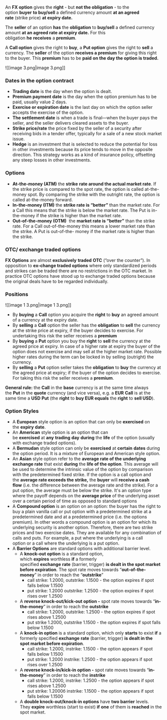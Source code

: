 An **FX option** gives the **right** - but **not the obligation** - to the option **buyer** **to buy/sell** a defined currency amount **at an agreed rate** (strike price) **at expiry date.**

The **seller** of an option **has** the **obligation** to **buy/sell** a defined currency amount **at an agreed rate at expiry date.** For this obligation **he** **receives** a **premium**.

A **Call option** gives the right to **buy**, a **Put option** gives the right to **sell** a currency. The **seller** of the option **receives a premium** for giving this right to the buyer. This **premium** has to be **paid** **on the day the option is traded.**

![[image 3.png|image 3.png]]

### **Dates in the option contract**

- **Trading date** is the day when the option is dealt.
- **Premium payment date** is the day when the option premium has to be paid, usually value 2 days.
- **Exercise or expiration date** is the last day on which the option seller accepts the exercise of the option.
- **The settlement date** is when a trade is final—when the buyer pays the seller, and the seller delivers cleared assets to the buyer.
- **Strike price/rate** the price fixed by the seller of a security after receiving bids in a tender offer, typically for a sale of a new stock market issue.
- **Hedge** is an investment that is selected to reduce the potential for loss in other investments because its price tends to move in the opposite direction. This strategy works as a kind of insurance policy, offsetting any steep losses in other investments.

### **Options**

- **At-the-money (ATM)** the **strike** **rate around the actual market rate**. If the strike price is compared to the spot rate, the option is called at-the-money spot. By comparing the strike with the outright rate, the option is called at-the-money forward.
- **In-the-money (ITM)** the **strike rate is “better”** than the market rate. For a Call this means that the strike is below the market rate. The Put is in-the-money if the strike is higher than the market rate.
- **Out-of-the-money (OTM)**  the **market rate is “better”** than the strike rate. For a Call out-of-the-money this means a lower market rate than the strike. A Put is out-of-the- money if the market rate is higher than the strike.

### **OTC/ exchange traded options**

**FX Options** are almost **exclusively** **traded** **OTC** (“over the counter”). In opposition to **ex-change traded options** where only standardized periods and strikes can be traded there are no restrictions in the OTC market. In practice OTC options have stood up to exchange traded options because the original deals have to be regarded individually.

### **Positions**

![[image 1 3.png|image 1 3.png]]

- By **buying** a **Call** option you acquire the **right** to **buy** an agreed amount of a currency at the expiry date.
- By **selling** a **Call** option the seller has the **obligation** to **sell** the currency at the strike price at expiry, if the buyer decides to exercise. For undertaking this risk the seller receives a **premium**
- By **buying** a **Put** option you buy the **right** to **sell** the currency at the agreed price at expiry. In case of a higher rate at expiry the buyer of the option does not exercise and may sell at the higher market rate. Possible higher rates during the term can be locked in by selling (outright) the currency.
- By **selling** a **Put** option seller takes the **obligation** to **buy** the currency at the agreed price at expiry; if the buyer of the option decides to exercise. For taking this risk the seller receives a **premium**.

**General rule:** the **Call** in the **base** currency is at the same time always the **Put** in the **quote** currency (and vice versa), e.g. a **EUR** **Call** is at the same time a **USD** **Put** (the **right** to **buy EUR equals** the **right** to **sell USD**).

### **Option Styles**

- A **European** style option is an option that can only be **exercised** on the **expiry** **date**.
- An **American** style option is an option that can be **exercised** at **any** **trading** **day** **during** the **life** of the option (usually with exchange traded options).
- A **Bermudan** style option can only be **exercised** at **certain** **dates** during the option period. It is a mixture of European and American style option.
- An **Asian** style option refer to the **average rate of the underlying exchange rate** that exist **during** the **life of the option**. This average will be used to determine the intrinsic value of the option by comparison with the predetermined fixed strike. If the option is a call option and the **average rate exceeds the strike,** the **buyer** will **receive a cash flow** (i.e. the difference between the average rate and the strike). For a put option, the average must be below the strike. It's an option type where the payoff depends on the **average price** of the underlying asset over a certain period of time as opposed to standard options
- A **Compound option** is an option on an option: the buyer has the right to buy a plain vanilla call or put option with a predetermined strike at a predetermined date and at a predetermined price (i.e. the options premium). In other words a compound option is an option for which its underlying security is another option. Therefore, there are two strike prices and two exercise dates. They are available for any combination of calls and puts. For example, a put where the underlying is a call option or a call where the underlying is a put option.
- A **Barrier Options** are standard options with additional barrier level.
    - A **knock-out option** is a standard option, which **expires** worthless **if** a formerly specified **exchange** **rate** (barrier, trigger) **is dealt in the spot market before expiration**. The spot rate moves towards “**out-of-the-money**” in order to reach the “**outstrike**”
        - call strike: 1.2000, outstrike: 1.1500 - the option expires if spot falls below 1.1500
        - put strike: 1.2000 outstrike: 1.2500 - the option expires if spot rises over 1.2500
    - A **reverse knock-out/kick-out option -** spot rate moves towards “**in-the-money**” in order to reach the **outstrike**
        - call strike: 1.2000, outstrike: 1.2500 - the option expires if spot rises above 1.2500
        - put strike 1.2000, outstrike 1.1500 - the option expires if spot falls below 1.1500
    - A **knock-in option** is a standard option, which only **starts** to exist **if** a formerly specified **exchange** **rate** (barrier, trigger) **is dealt in the spot market before expiration**.
        - call strike: 1.2000, instrike: 1.1500 - the option appears if spot falls below 1.1500
        - put strike: 1.2000 instrike: 1.2500 - the option appears if spot rises over 1.2500
    - A **reverse knock-in/kick-in option -** spot rate moves towards “**in-the-money**” in order to reach the **instrike**
        - call strike: 1.2000, instrike: 1.2500 - the option appears if spot rises above 1.2500
        - put strike: 1.2000б instrike: 1.1500 - the option appears if spot falls below 1.1500
    - A **double knock-out/knock-in options** have **two barrier** levels. They **expire** worthless (start to exist) **if** **one** of them is **reached** in the spot market.